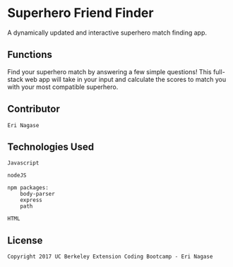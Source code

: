 # Superhero Friend Finder
A dynamically updated and interactive superhero match finding app.

## Functions
Find your superhero match by answering a few simple questions! This full-stack web app will take in your input and calculate the scores to match you with your most compatible superhero.

## Contributor

	Eri Nagase

## Technologies Used

	Javascript

	nodeJS

	npm packages:
		body-parser
		express
		path

	HTML

## License
	Copyright 2017 UC Berkeley Extension Coding Bootcamp - Eri Nagase